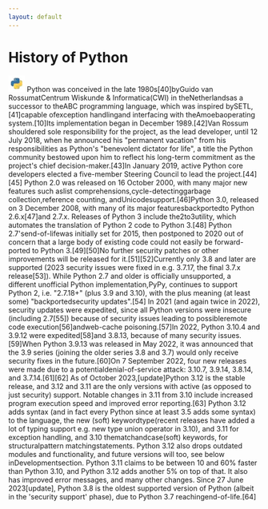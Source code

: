 ```yaml
---
layout: default
---
```

# History of Python
![/assets/Python.png](/assets/Python.png)
Python was conceived in the late 1980s[40]byGuido van RossumatCentrum Wiskunde & Informatica(CWI) in theNetherlandsas a successor to theABC programming language, which was inspired bySETL,[41]capable ofexception handlingand interfacing with theAmoebaoperating system.[10]Its implementation began in December 1989.[42]Van Rossum shouldered sole responsibility for the project, as the lead developer, until 12 July 2018, when he announced his "permanent vacation" from his responsibilities as Python's "benevolent dictator for life", a title the Python community bestowed upon him to reflect his long-term commitment as the project's chief decision-maker.[43]In January 2019, active Python core developers elected a five-member Steering Council to lead the project.[44][45]
Python 2.0 was released on 16 October 2000, with many major new features such aslist comprehensions,cycle-detectinggarbage collection,reference counting, andUnicodesupport.[46]Python 3.0, released on 3 December 2008, with many of its major featuresbackportedto Python 2.6.x[47]and 2.7.x. Releases of Python 3 include the2to3utility, which automates the translation of Python 2 code to Python 3.[48]
Python 2.7'send-of-lifewas initially set for 2015, then postponed to 2020 out of concern that a large body of existing code could not easily be forward-ported to Python 3.[49][50]No further security patches or other improvements will be released for it.[51][52]Currently only 3.8 and later are supported (2023 security issues were fixed in e.g. 3.7.17, the final 3.7.x release[53]). While Python 2.7 and older is officially unsupported, a different unofficial Python implementation,PyPy, continues to support Python 2, i.e. "2.7.18+" (plus 3.9 and 3.10), with the plus meaning (at least some) "backportedsecurity updates".[54]
In 2021 (and again twice in 2022), security updates were expedited, since all Python versions were insecure (including 2.7[55]) because of security issues leading to possibleremote code execution[56]andweb-cache poisoning.[57]In 2022, Python 3.10.4 and 3.9.12 were expedited[58]and 3.8.13, because of many security issues.[59]When Python 3.9.13 was released in May 2022, it was announced that the 3.9 series (joining the older series 3.8 and 3.7) would only receive security fixes in the future.[60]On 7 September 2022, four new releases were made due to a potentialdenial-of-service attack: 3.10.7, 3.9.14, 3.8.14, and 3.7.14.[61][62]
As of October 2023,[update]Python 3.12 is the stable release, and 3.12 and 3.11 are the only versions with active (as opposed to just security) support. Notable changes in 3.11 from 3.10 include increased program execution speed and improved error reporting.[63]
Python 3.12 adds syntax (and in fact every Python since at least 3.5 adds some syntax) to the language, the new (soft) keywordtype(recent releases have added a lot of typing support e.g. new type union operator in 3.10), and 3.11 for exception handling, and 3.10 thematchandcase(soft) keywords, for structuralpattern matchingstatements. Python 3.12 also drops outdated modules and functionality, and future versions will too, see below inDevelopmentsection.
Python 3.11 claims to be between 10 and 60% faster than Python 3.10, and Python 3.12 adds another 5% on top of that. It also has improved error messages, and many other changes.
Since 27 June 2023[update], Python 3.8 is the oldest supported version of Python (albeit in the 'security support' phase), due to Python 3.7 reachingend-of-life.[64]
